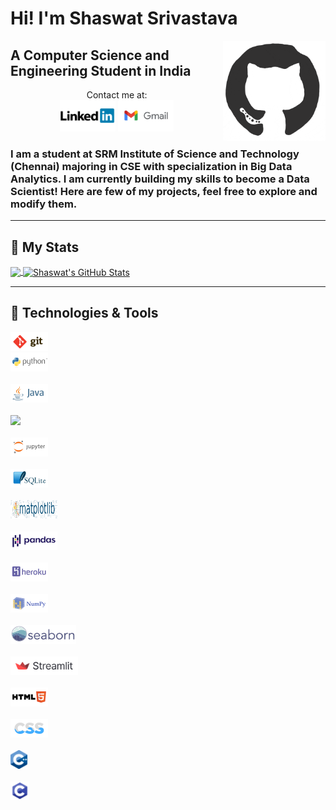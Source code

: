 # Hi! I'm Shaswat Srivastava
<img align="right" alt="GIF" height="160px" src="https://github.com/shaas1704/shaas1704/blob/main/Gifs%20and%20Icons/giphy.gif" />

## A Computer Science and Engineering Student in India

<p align='center'>
Contact me at: <br>
<a href="https://www.linkedin.com/in/shaswat-srivastava-03a67118b/"><img height="50" src="https://github.com/shaas1704/shaas1704/blob/main/Gifs%20and%20Icons/linkedin2.jpg"></a>
<a href="mailto:shaswatsrivastava1704@gmail.com"><img height="50" src="https://github.com/shaas1704/shaas1704/blob/main/Gifs%20and%20Icons/gmail2.png"></a>
</p>


### I am a student at SRM Institute of Science and Technology (Chennai) majoring in CSE with specialization in Big Data Analytics. I am currently building my skills to become a Data Scientist! Here are few of my projects, feel free to explore and modify them.


  ---
 ## 🔧 My Stats
 <a href="https://github.com/shaas1704/shaas1704">
  <img align="center" src="https://github-readme-stats.vercel.app/api/top-langs/?username=shaas1704&hide=java,html,tex&title_color=ffffff&text_color=c9cacc&icon_color=2bbc8a&bg_color=1d1f21" />
</a>
<a href="https://github.com/shaas1704/shaas1704">
  <img align="center" src="https://github-readme-stats.vercel.app/api?username=shaas1704&show_icons=true&line_height=27&count_private=true&title_color=ffffff&text_color=c9cacc&icon_color=2bbc8a&bg_color=1d1f21" alt="Shaswat's GitHub Stats" />
</a> 

 ---
 ## 🔧 Technologies & Tools
<code><img height="30" src="https://github.com/shaas1704/shaas1704/blob/main/Gifs%20and%20Icons/git.svg"></code>
  <code> <img height="30" src="https://github.com/shaas1704/shaas1704/blob/main/Gifs%20and%20Icons/python.svg"> </code>
  <code> <img height="30" src="https://github.com/shaas1704/shaas1704/blob/main/Gifs%20and%20Icons/java.svg"> </code>
  <code> <img height="30" src="https://upload.wikimedia.org/wikipedia/commons/7/7e/Spyder_logo.svg"> </code>
  <code> <img height="30" src="https://github.com/shaas1704/shaas1704/blob/main/Gifs%20and%20Icons/jupyter.svg"> </code>
  <code> <img height="30" src="https://github.com/shaas1704/shaas1704/blob/main/Gifs%20and%20Icons/sqlite.svg"> </code>
  <code> <img height="30" src="https://github.com/shaas1704/shaas1704/blob/main/Gifs%20and%20Icons/matplotlib.png" width='75'> </code>
  <code> <img height="30" src="https://github.com/shaas1704/shaas1704/blob/main/Gifs%20and%20Icons/pandas.png" width='75'> </code>
  <code> <img height="30" src="https://github.com/shaas1704/shaas1704/blob/main/Gifs%20and%20Icons/heroku.svg"> </code>
  <code> <img height="30" src="https://github.com/shaas1704/shaas1704/blob/main/Gifs%20and%20Icons/numpy.svg"> </code>
  <code> <img height="30" src="https://github.com/shaas1704/shaas1704/blob/main/Gifs%20and%20Icons/seaborn.svg"> </code>
  <code> <img height="30" src="https://github.com/shaas1704/shaas1704/blob/main/Gifs%20and%20Icons/streamlit.svg"> </code>
  <code> <img height="30" src="https://github.com/shaas1704/shaas1704/blob/main/Gifs%20and%20Icons/html5.svg"> </code>
  <code> <img height="30" src="https://github.com/shaas1704/shaas1704/blob/main/Gifs%20and%20Icons/css.svg"> </code>
  <code> <img height="30" src="https://github.com/shaas1704/shaas1704/blob/main/Gifs%20and%20Icons/C%2B%2B.png"> </code>
  <code> <img height="30" src="https://github.com/shaas1704/shaas1704/blob/main/Gifs%20and%20Icons/c%20language.png"> </code>

